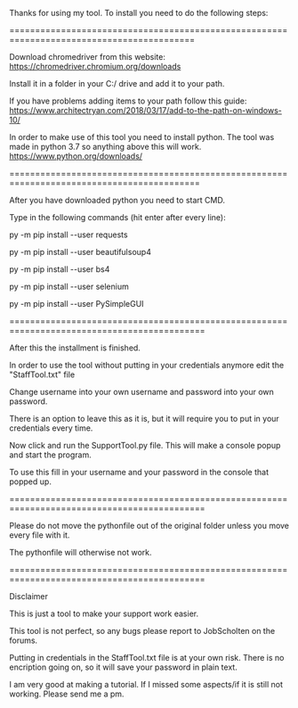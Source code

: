 Thanks for using my tool.
To install you need to do the following steps:

==========================================================================================

Download chromedriver from this website:
https://chromedriver.chromium.org/downloads

Install it in a folder in your C:/ drive and add it to your path.

If you have problems adding items to your path follow this guide:
https://www.architectryan.com/2018/03/17/add-to-the-path-on-windows-10/

In order to make use of this tool you need to install python.
The tool was made in python 3.7 so anything above this will work.
https://www.python.org/downloads/

===========================================================================================

After you have downloaded python you need to start CMD.

Type in the following commands (hit enter after every line):

py -m pip install --user requests

py -m pip install --user beautifulsoup4

py -m pip install --user bs4

py -m pip install --user selenium

py -m pip install --user PySimpleGUI

============================================================================================

After this the installment is finished.

In order to use the tool without putting in your credentials anymore edit the "StaffTool.txt" file

Change username into your own username and password into your own password.

There is an option to leave this as it is, but it will require you to put in your credentials every time.

Now click and run the SupportTool.py file. This will make a console popup and start the program.

To use this fill in your username and your password in the console that popped up.

============================================================================================

Please do not move the pythonfile out of the original folder unless you move every file with it.

The pythonfile will otherwise not work.

============================================================================================

Disclaimer

This is just a tool to make your support work easier.

This tool is not perfect, so any bugs please report to JobScholten on the forums.

Putting in credentials in the StaffTool.txt file is at your own risk. There is no encription going on, so it will save your password in plain text.

I am very good at making a tutorial. If I missed some aspects/if it is still not working. Please send me a pm.
